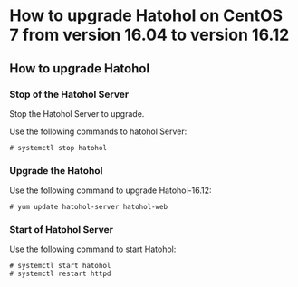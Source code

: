 How to upgrade Hatohol on CentOS 7  from version 16.04 to version 16.12
=====================================================================================================

How to upgrade Hatohol
----------------------

### Stop of the Hatohol Server

Stop the Hatohol Server to upgrade.

Use the following commands to hatohol Server:

    # systemctl stop hatohol

### Upgrade the Hatohol

Use the following command to upgrade Hatohol-16.12:

    # yum update hatohol-server hatohol-web

### Start of Hatohol Server

Use the following command to start Hatohol:

    # systemctl start hatohol
    # systemctl restart httpd

